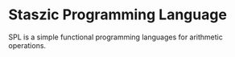 # Staszic Programming Language

SPL is a simple functional programming languages for
arithmetic operations.
